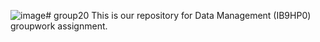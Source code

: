 ![image](https://github.com/Pulkit2206/group20/assets/26595046/7a3c0c76-f2cd-4abf-b2d9-039d502ee717)# group20
This is our repository for Data Management (IB9HP0) groupwork assignment.
